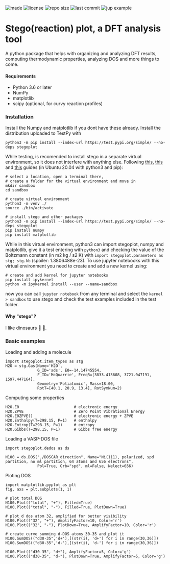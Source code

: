 
![made](https://img.shields.io/badge/python-3.8-green?logo=python&logoColor=green&style=flat)
![license](https://img.shields.io/github/license/sebagodoy/stegoplot)
![repo size](https://img.shields.io/github/repo-size/sebagodoy/stegoplot)
![last commit](https://img.shields.io/github/last-commit/sebagodoy/stegoplot)
![jup example](https://img.shields.io/github/directory-file-count/sebagodoy/stegoplot/test?extension=ipynb&label=jupyter%20examples&type=file)

# Stego(reaction) plot, a DFT analysis tool

A python package that helps with organizing and analyzing DFT results, computing thermodynamic properties, 
analyzing DOS and more things to come.


#### Requirements
* Python 3.6 or later
* NumPy
* matplotlib
* scipy (optional, for curvy reaction profiles)

### Installation
Install the Numpy and matplotlib if you dont have these already. Install the distribution uploaded to TestPy with 
```
python3 -m pip install --index-url https://test.pypi.org/simple/ --no-deps stegoplot
```
While testing, is recomended to install stego in a separate virtual environment, so it does not
interfere with anything else. Following [this](https://packaging.python.org/en/latest/tutorials/packaging-projects/), 
[this](https://packaging.python.org/en/latest/tutorials/installing-packages/#creating-and-using-virtual-environments) and [this]() guides (in Ubuntu 20.04 with python3 and pip):
```
# select a location, open a terminal there, 
# create a folder for the virtual environment and move in
mkdir sandbox
cd sandbox 

# create virtual environment
python3 -m venv ./
source ./bin/activate

# install stego and other packages
python3 -m pip install --index-url https://test.pypi.org/simple/ --no-deps stegoplot
pip install numpy
pip install matplotlib
```
While in this virtual environment, python3 can import stegoplot, numpy and matplotlib, give it a 
test entering with `python3` and checking the value of the Boltzmann constant (in m2 kg / s2 K) 
with `import stegoplot.parameters as stg; stg.kb` (spoiler: 1.3806488e-23).
To use jupyter notebooks with this virtual environment you need to create and add a new kernel using:
```
# create and add kernel for jupyter notebooks
pip install ipykernel
python -m ipykernel install --user --name=sandbox

```
now you can call `jupyter notebook` from any terminal and select the `kernel > sandbox` to use
stego and check the test examples included in the test folder.

#### Why "stego"?
I like dinosaurs :t-rex: :sauropod:.

### Basic examples 
Loading and adding a molecule
```
import stegoplot.item_types as stg
H2O = stg.Gas(Name='H2O',
              G_ID='ads', E0=-14.14745554,
              F_ID='McQuarrie', FreqR=[3833.413608, 3721.047191, 1597.447164],
              Geometry='Poliatomic', Mass=18.00,
              RotT=[40.1, 20.9, 13.4], RotSymNum=2)
```
Computing some properties
```
H2O.E0                        # electronic energy
H2O.ZPVE                      # Zero Point Vibrational Energy
H2O.E0ZPVE()                  # electronic energy + ZPVE
H2O.Enthalpy(T=298.15, P=1)   # enthalpy
H2O.Entrop(T=298.15, P=1)     # entropy
H2O.Gibbs(T=298.15, P=1)      # Gibbs free energy
```
Loading a VASP-DOS file
```
import stegoplot.dedos as ds

N100 = ds.DOS("./DOSCAR_direction", Name="Ni(111), polarized, spd partition, no ml partition, 64 atoms and 656 electrons", 
              Pol=True, Orb="spd", ml=False, Nelect=656)
```
Ploting DOS
```
import matplotlib.pyplot as plt
fig, axs = plt.subplots(1, 1)

# plot total DOS
N100.Plot(("total", "+"), Filled=True) 
N100.Plot(("total", "-"), Filled=True, PlotDown=True)

# plot d dos atom 32, amplified for better visibility
N100.Plot(("32", "+"), AmplifyFactor=10, Color='r') 
N100.Plot(("32", "-"), PlotDown=True, AmplifyFactor=10, Color='r')

# create curve summing d-DOS atoms 30-35 and plot it
N100.SumDOS(("d30-35",'d+'),[(str(i), 'd+') for i in range(30,36)])
N100.SumDOS(("d30-35",'d-'),[(str(i), 'd-') for i in range(30,36)])

N100.Plot(("d30-35", "d+"), AmplifyFactor=5, Color='g') 
N100.Plot(("d30-35", "d-"), PlotDown=True, AmplifyFactor=5, Color='g')

```
